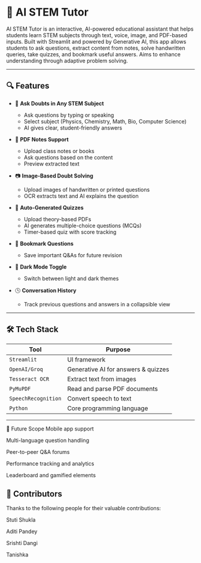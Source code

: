 # 🤖 AI STEM Tutor

AI STEM Tutor is an interactive, AI-powered educational assistant that helps students learn STEM subjects through text, voice, image, and PDF-based inputs. Built with Streamlit and powered by Generative AI, this app allows students to ask questions, extract content from notes, solve handwritten queries, take quizzes, and bookmark useful answers. Aims to enhance understanding through adaptive problem solving.



---

## 🔍 Features

- 🧠 **Ask Doubts in Any STEM Subject**
  - Ask questions by typing or speaking
  - Select subject (Physics, Chemistry, Math, Bio, Computer Science)
  - AI gives clear, student-friendly answers

- 📄 **PDF Notes Support**
  - Upload class notes or books
  - Ask questions based on the content
  - Preview extracted text

- 📷 **Image-Based Doubt Solving**
  - Upload images of handwritten or printed questions
  - OCR extracts text and AI explains the question

- 📝 **Auto-Generated Quizzes**
  - Upload theory-based PDFs
  - AI generates multiple-choice questions (MCQs)
  - Timer-based quiz with score tracking

- 🔖 **Bookmark Questions**
  - Save important Q&As for future revision

- 🌙 **Dark Mode Toggle**
  - Switch between light and dark themes

- 🕓 **Conversation History**
  - Track previous questions and answers in a collapsible view

---

## 🛠️ Tech Stack

| Tool            | Purpose                            |
|-----------------|------------------------------------|
| `Streamlit`     | UI framework                       |
| `OpenAI/Groq`   | Generative AI for answers & quizzes|
| `Tesseract OCR` | Extract text from images           |
| `PyMuPDF`       | Read and parse PDF documents       |
| `SpeechRecognition` | Convert speech to text        |
| `Python`        | Core programming language          |
 

---
🧠 Future Scope
Mobile app support

Multi-language question handling

Peer-to-peer Q&A forums

Performance tracking and analytics

Leaderboard and gamified elements

## 👥 Contributors

Thanks to the following people for their valuable contributions:

 Stuti Shukla 
 
 Aditi Pandey
 
 Srishti Dangi
 
 Tanishka
